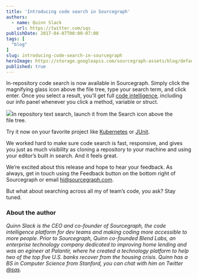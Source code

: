 ```yaml
---
title: 'Introducing code search in Sourcegraph'
authors:
  - name: Quinn Slack
    url: https://twitter.com/sqs
publishDate: 2017-04-07T00:00-07:00
tags: [
  "blog"
]
slug: introducing-code-search-in-sourcegraph
heroImage: https://storage.googleapis.com/sourcegraph-assets/blog/default_hero_social.png
published: true
---
```




In-repository code search is now available in Sourcegraph. Simply click the magnifying glass icon above the file tree, type your search term, and click enter. Once you select a result, you’ll get full [code intelligence](http://codeintelligence.org/), including our info panel whenever you click a method, variable or struct.

[![](https://cdn-images-1.medium.com/max/800/1*pKHfud451X3oVgqEXhcjCw.png)](https://sourcegraph.com/github.com/kubernetes/kubernetes@ad3e0903f35a625fe78b9ab28bbeef57fc9a7b1b/-/blob/cmd/cloud-controller-manager/app/controllermanager.go#L65:10-65:15)In repository text search, launch it from the Search icon above the file tree.

Try it now on your favorite project like [Kubernetes](https://sourcegraph.com/github.com/kubernetes/kubernetes@ad3e0903f35a625fe78b9ab28bbeef57fc9a7b1b/-/blob/README.md) or [JUnit](https://sourcegraph.com/github.com/junit-team/junit@cebbf5e15725b4dc247ac0557f6fa63f475b15af/-/blob/src/main/java/org/junit/Test.java#L66:19-66:23).

We worked hard to make sure code search is fast, responsive, and gives you just as much visibility as cloning a repository to your machine and using your editor’s built in search. And it feels great.

We’re excited about this release and hope to hear your feedback. As always, get in touch using the Feedback button on the bottom right of Sourcegraph or email [hi@sourcegraph.com](mailto:hi@sourcegraph.com).

But what about searching across all my of team’s code, you ask? Stay tuned.

### About the author

_Quinn Slack is the CEO and co-founder of Sourcegraph, the code intelligence platform for dev teams and making coding more accessible to more people. Prior to Sourcegraph, Quinn co-founded Blend Labs, an enterprise technology company dedicated to improving home lending and was an egineer at Palantir, where he created a technology platform to help two of the top five U.S. banks recover from the housing crisis. Quinn has a BS in Computer Science from Stanford, you can chat with him on Twitter [@sqs](https://twitter.com/sqs)._
